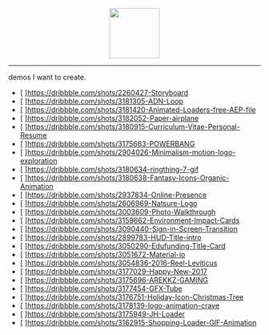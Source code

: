 

<image src="idribbble_logo.svg" style="width:100px;margin-left:calc(50% - 50px);">

<hr/>
demos I want to create.

- [ ]https://dribbble.com/shots/2260427-Storyboard
- [ ]https://dribbble.com/shots/3181305-ADN-Loop
- [ ]https://dribbble.com/shots/3181420-Animated-Loaders-free-AEP-file
- [ ]https://dribbble.com/shots/3182052-Paper-airplane
- [ ]https://dribbble.com/shots/3180915-Curriculum-Vitae-Personal-Resume
- [ ]https://dribbble.com/shots/3175663-POWERBANG
- [ ]https://dribbble.com/shots/2904026-Minimalism-motion-logo-exploration
- [ ]https://dribbble.com/shots/3180634-ringthing-7-gif
- [ ]https://dribbble.com/shots/3180638-Fantasy-Icons-Organic-Animation
- [ ]https://dribbble.com/shots/2937834-Online-Presence
- [ ]https://dribbble.com/shots/2606969-Natsure-Logo
- [ ]https://dribbble.com/shots/3003609-Photo-Walkthrough
- [ ]https://dribbble.com/shots/3159662-Environment-Impact-Cards
- [ ]https://dribbble.com/shots/3090440-Sign-in-Screen-Transition
- [ ]https://dribbble.com/shots/2899783-HUD-Title-intro
- [ ]https://dribbble.com/shots/3050290-Edufunding-Title-Card
- [ ]https://dribbble.com/shots/3051672-Material-io
- [ ]https://dribbble.com/shots/3054836-2016-Reel-Leviticus
- [ ]https://dribbble.com/shots/3177029-Happy-New-2017
- [ ]https://dribbble.com/shots/3175696-AREKKZ-GAMING
- [ ]https://dribbble.com/shots/3177454-GFX-Tube
- [ ]https://dribbble.com/shots/3176751-Holiday-Icon-Christmas-Tree
- [ ]https://dribbble.com/shots/3178139-logo-animation-crave
- [ ]https://dribbble.com/shots/3175949-JH-Loader
- [ ]https://dribbble.com/shots/3162915-Shopping-Loader-GIF-Animation